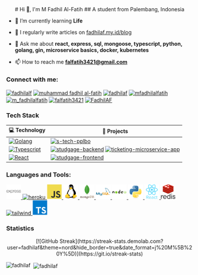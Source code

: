 <!--
**FadhilAF/FadhilAF** is a ✨ _special_ ✨ repository because its `README.md` (this file) appears on your GitHub profile.

Here are some ideas to get you started:

- 🔭 I’m currently working on ...
- 🌱 I’m currently learning ...
- 👯 I’m looking to collaborate on ...
- 🤔 I’m looking for help with ...
- 💬 Ask me about ...
- 📫 How to reach me: ...
- 😄 Pronouns: ...
- ⚡ Fun fact: ...
-->

<div align="center">
# Hi 👋, I'm M Fadhil Al-Fatih
## A student from Palembang, Indonesia
</div>

- 🌱 I’m currently learning **Life**

- 📝 I regularly write articles on [fadhilaf.my.id/blog](fadhilaf.my.id/blog)

- 💬 Ask me about **react, express, sql, mongoose, typescript, python, golang, gin, microservice basics, docker, kubernetes**

- 📫 How to reach me **falfatih3421@gmail.com**

### Connect with me:
<a href="https://twitter.com/fadhilalf" target="blank"><img align="center" src="https://raw.githubusercontent.com/rahuldkjain/github-profile-readme-generator/master/src/images/icons/Social/twitter.svg" alt="fadhilalf" height="30" width="40" /></a>
<a href="https://www.linkedin.com/in/muhammad-fadhil-al-fatih/" target="blank"><img align="center" src="https://raw.githubusercontent.com/rahuldkjain/github-profile-readme-generator/master/src/images/icons/Social/linked-in-alt.svg" alt="muhammad fadhil al-fatih" height="30" width="40" /></a>
<a href="https://stackoverflow.com/users/fadhilaf" target="blank"><img align="center" src="https://raw.githubusercontent.com/rahuldkjain/github-profile-readme-generator/master/src/images/icons/Social/stack-overflow.svg" alt="fadhilaf" height="30" width="40" /></a>
<a href="https://kaggle.com/mfadhilalfatih" target="blank"><img align="center" src="https://raw.githubusercontent.com/rahuldkjain/github-profile-readme-generator/master/src/images/icons/Social/kaggle.svg" alt="mfadhilalfatih" height="30" width="40" /></a>
<a href="https://instagram.com/m_fadhilalfatih" target="blank"><img align="center" src="https://raw.githubusercontent.com/rahuldkjain/github-profile-readme-generator/master/src/images/icons/Social/instagram.svg" alt="m_fadhilalfatih" height="30" width="40" /></a>
<a href="https://www.hackerrank.com/falfatih3421" target="blank"><img align="center" src="https://raw.githubusercontent.com/rahuldkjain/github-profile-readme-generator/master/src/images/icons/Social/hackerrank.svg" alt="falfatih3421" height="30" width="40" /></a>
<a href="https://leetcode.com/FadhilAF" target="blank"><img align="center" src="https://cdn.iconscout.com/icon/free/png-256/free-leetcode-3521542-2944960.png" alt="FadhilAF" height="30" width="30" /></a>

### Tech Stack
<!-- START OF PROFILE STACK, DO NOT REMOVE -->
| 💻 **Technology** | 🚀 **Projects** |
| - | - |
| [![Golang](https://img.shields.io/static/v1?label=&message=Golang&color=7FD6EA&logo=go&logoColor=FFFFFF)](https://golang.org/) | [![s-tech-pplbo](https://img.shields.io/static/v1?label=&message=s-tech-pplbo&color=000605&logo=github&logoColor=FFFFFF&labelColor=000605)](https://github.com/fadhilaf/s-tech-pplbo) |
| [![Typescript](https://img.shields.io/static/v1?label=&message=Typescript&color=3178C6&logo=typescript&logoColor=FFFFFF)](https://www.typescriptlang.org/) | [![studgage-backend](https://img.shields.io/static/v1?label=&message=studgage-backend&color=000605&logo=github&logoColor=FFFFFF&labelColor=000605)](https://github.com/fadhilaf/studgage-backend) [![ticketing-microservice-app](https://img.shields.io/static/v1?label=&message=ticketing-microservice-app&color=000605&logo=github&logoColor=FFFFFF&labelColor=000605)](https://github.com/fadhilaf/ticketing-microservice-app) |
| [![React](https://img.shields.io/static/v1?label=&message=React&color=007396&logo=react&logoColor=FFFFFF)](https://react.dev/) | [![studgage-frontend](https://img.shields.io/static/v1?label=&message=studgage-frontend&color=000605&logo=github&logoColor=FFFFFF&labelColor=000605)](https://github.com/fadhilaf/studgage-frontend) |
<!-- END OF PROFILE STACK, DO NOT REMOVE -->



### Languages and Tools:
<p align="left"> 
    <a href="https://expressjs.com" target="_blank" rel="noreferrer"> 
        <img src="https://raw.githubusercontent.com/devicons/devicon/master/icons/express/express-original-wordmark.svg" alt="express" width="40" height="40"/>
    </a> 
    <a href="https://heroku.com" target="_blank" rel="noreferrer"> 
        <img src="https://www.vectorlogo.zone/logos/heroku/heroku-icon.svg" alt="heroku" width="40" height="40"/> 
    </a> 
    <a href="https://developer.mozilla.org/en-US/docs/Web/JavaScript" target="_blank" rel="noreferrer"> 
        <img src="https://raw.githubusercontent.com/devicons/devicon/master/icons/javascript/javascript-original.svg" alt="javascript" width="40" height="40"/> 
    </a> 
    <a href="https://www.linux.org/" target="_blank" rel="noreferrer"> 
        <img src="https://raw.githubusercontent.com/devicons/devicon/master/icons/linux/linux-original.svg" alt="linux" width="40" height="40"/> 
    </a> 
    <a href="https://www.mongodb.com/" target="_blank" rel="noreferrer"> 
        <img src="https://raw.githubusercontent.com/devicons/devicon/master/icons/mongodb/mongodb-original-wordmark.svg" alt="mongodb" width="40" height="40"/> 
    </a> <a href="https://www.mysql.com/" target="_blank" rel="noreferrer"> 
        <img src="https://raw.githubusercontent.com/devicons/devicon/master/icons/mysql/mysql-original-wordmark.svg" alt="mysql" width="40" height="40"/> 
    </a> 
    <a href="https://nodejs.org" target="_blank" rel="noreferrer"> 
        <img src="https://raw.githubusercontent.com/devicons/devicon/master/icons/nodejs/nodejs-original-wordmark.svg" alt="nodejs" width="40" height="40"/> 
    </a> 
    <a href="https://www.python.org" target="_blank" rel="noreferrer"> 
        <img src="https://raw.githubusercontent.com/devicons/devicon/master/icons/python/python-original.svg" alt="python" width="40" height="40"/> 
    </a> 
    <a href="https://reactjs.org/" target="_blank" rel="noreferrer"> 
        <img src="https://raw.githubusercontent.com/devicons/devicon/master/icons/react/react-original-wordmark.svg" alt="react" width="40" height="40"/> 
    </a> 
    <a href="https://redis.io" target="_blank" rel="noreferrer"> 
        <img src="https://raw.githubusercontent.com/devicons/devicon/master/icons/redis/redis-original-wordmark.svg" alt="redis" width="40" height="40"/> 
    </a> 
    <a href="https://tailwindcss.com/" target="_blank" rel="noreferrer"> 
        <img src="https://www.vectorlogo.zone/logos/tailwindcss/tailwindcss-icon.svg" alt="tailwind" width="40" height="40"/> 
    </a> 
    <a href="https://www.typescriptlang.org/" target="_blank" rel="noreferrer"> 
        <img src="https://raw.githubusercontent.com/devicons/devicon/master/icons/typescript/typescript-original.svg" alt="typescript" width="40" height="40"/> 
    </a> 
</p>

### Statistics
<div align="center">
[![GitHub Streak](https://streak-stats.demolab.com?user=fadhilaf&theme=nord&hide_border=true&date_format=j%20M%5B%20Y%5D)](https://git.io/streak-stats)
</div>   
    
<img align="left" src="https://github-readme-stats.vercel.app/api/top-langs?username=fadhilaf&show_icons=true&locale=en&layout=compact&theme=radical" alt="fadhilaf" />&nbsp;
<img align="center" src="https://github-readme-stats.vercel.app/api?username=fadhilaf&show_icons=true&locale=en&theme=radical" alt="fadhilaf" /></p>



</div>